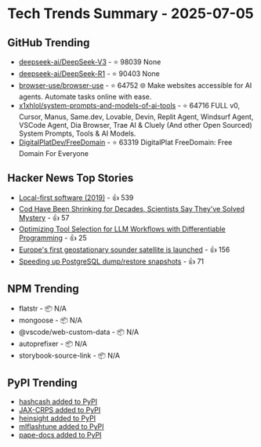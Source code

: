 # Tech Trends Summary - 2025-07-05

## GitHub Trending
- [deepseek-ai/DeepSeek-V3](https://github.com/deepseek-ai/DeepSeek-V3) - ⭐ 98039
  None
- [deepseek-ai/DeepSeek-R1](https://github.com/deepseek-ai/DeepSeek-R1) - ⭐ 90403
  None
- [browser-use/browser-use](https://github.com/browser-use/browser-use) - ⭐ 64752
  🌐 Make websites accessible for AI agents. Automate tasks online with ease.
- [x1xhlol/system-prompts-and-models-of-ai-tools](https://github.com/x1xhlol/system-prompts-and-models-of-ai-tools) - ⭐ 64716
  FULL v0, Cursor, Manus, Same.dev, Lovable, Devin, Replit Agent, Windsurf Agent, VSCode Agent, Dia Browser, Trae AI & Cluely (And other Open Sourced) System Prompts, Tools & AI Models.
- [DigitalPlatDev/FreeDomain](https://github.com/DigitalPlatDev/FreeDomain) - ⭐ 63319
  DigitalPlat FreeDomain: Free Domain For Everyone

## Hacker News Top Stories
- [Local-first software (2019)](https://www.inkandswitch.com/essay/local-first/) - 👍 539
- [Cod Have Been Shrinking for Decades, Scientists Say They've Solved Mystery](https://www.smithsonianmag.com/smart-news/these-cod-have-been-shrinking-dramatically-for-decades-now-scientists-say-theyve-solved-the-mystery-180986920/) - 👍 57
- [Optimizing Tool Selection for LLM Workflows with Differentiable Programming](https://viksit.substack.com/p/optimizing-tool-selection-for-llm) - 👍 25
- [Europe's first geostationary sounder satellite is launched](https://www.eumetsat.int/europes-first-geostationary-sounder-satellite-launched) - 👍 156
- [Speeding up PostgreSQL dump/restore snapshots](https://xata.io/blog/behind-the-scenes-speeding-up-pgstream-snapshots-for-postgresql) - 👍 71

## NPM Trending
- flatstr - 📦 N/A
- mongoose - 📦 N/A
- @vscode/web-custom-data - 📦 N/A
- autoprefixer - 📦 N/A
- storybook-source-link - 📦 N/A

## PyPI Trending
- [hashcash added to PyPI](https://pypi.org/project/hashcash/)
- [JAX-CRPS added to PyPI](https://pypi.org/project/jax-crps/)
- [heinsight added to PyPI](https://pypi.org/project/heinsight/)
- [mlflashtune added to PyPI](https://pypi.org/project/mlflashtune/)
- [pape-docs added to PyPI](https://pypi.org/project/pape-docs/)
